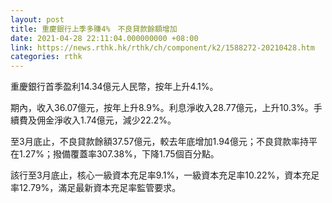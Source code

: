 ```yaml
---
layout: post
title: 重慶銀行上季多賺4%　不良貸款餘額增加
date: 2021-04-28 22:11:04.000000000 +08:00
link: https://news.rthk.hk/rthk/ch/component/k2/1588272-20210428.htm
categories: rthk
---
```


重慶銀行首季盈利14.34億元人民幣，按年上升4.1%。

期內，收入36.07億元，按年上升8.9%。利息淨收入28.77億元，上升10.3%。手續費及佣金淨收入1.74億元，減少22.2%。

至3月底止，不良貸款餘額37.57億元，較去年底增加1.94億元；不良貸款率持平在1.27%；撥備覆蓋率307.38%，下降1.75個百分點。

該行至3月底止，核心一級資本充足率9.1%，一級資本充足率10.22%，資本充足率12.79%，滿足最新資本充足率監管要求。

